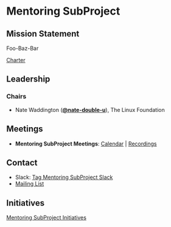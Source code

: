 # Mentoring SubProject

## Mission Statement
Foo-Baz-Bar

[Charter](./charter.md)

## Leadership
### Chairs
- Nate Waddington (**[@nate-double-u](https://github.com/nate-double-u)**), The Linux Foundation

## Meetings
- **Mentoring SubProject Meetings**: [Calendar](https://zoom-lfx.platform.linuxfoundation.org/meetings/toc-mentoring-subproject?view=list) | [Recordings](https://www.youtube.com/@CNCFTOCMentoringSubProject)

## Contact
- Slack: [Tag Mentoring SubProject Slack](https://cloud-native.slack.com/archives/CGPK98JNQ)
- [Mailing List](https://lists.cncf.io/g/tag-cs-mentoring-wg)
## Initiatives
[Mentoring SubProject Initiatives](https://github.com/cncf/toc/issues?q=label%3Atoc%2Fmentoring-subproject-initiative)